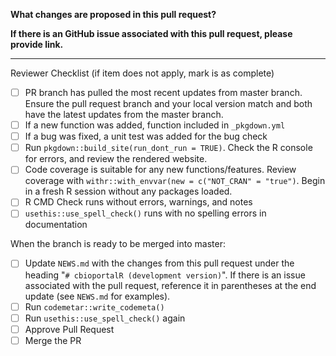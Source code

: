 **What changes are proposed in this pull request?**


  **If there is an GitHub issue associated with this pull request, please provide link.**


  --------------------------------------------------------------------------------

  Reviewer Checklist (if item does not apply, mark is as complete)

- [ ] PR branch has pulled the most recent updates from master branch. Ensure the pull request branch and your local version match and both have the latest updates from the master branch.
- [ ] If a new function was added, function included in `_pkgdown.yml`
- [ ] If a bug was fixed, a unit test was added for the bug check
- [ ] Run `pkgdown::build_site(run_dont_run = TRUE)`. Check the R console for errors, and review the rendered website.
- [ ] Code coverage is suitable for any new functions/features. Review coverage with `withr::with_envvar(new = c("NOT_CRAN" = "true")`. Begin in a fresh R session without any packages loaded.
- [ ] R CMD Check runs without errors, warnings, and notes
- [ ] `usethis::use_spell_check()` runs with no spelling errors in documentation

When the branch is ready to be merged into master:
- [ ] Update `NEWS.md` with the changes from this pull request under the heading "`# cbioportalR (development version)`". If there is an issue associated with the pull request, reference it in parentheses at the end update (see `NEWS.md` for examples).
- [ ] Run `codemetar::write_codemeta()`
- [ ] Run `usethis::use_spell_check()` again
- [ ] Approve Pull Request
- [ ] Merge the PR
